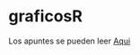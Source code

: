 # graficosR

Los apuntes se pueden leer [Aqui](https://htmlpreview.github.io/?https://raw.githubusercontent.com/olivierISCIII/graficosR/master/docs/index.html)

